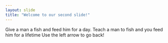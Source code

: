 ```yaml
---
layout: slide
title: "Welcome to our second slide!"
---
```

Give a man a fish and feed him for a day. Teach a man to fish and you feed him for a lifetime
Use the left arrow to go back!